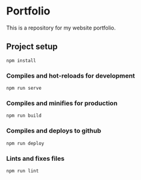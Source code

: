 # Portfolio
This is a repository for my website portfolio.

## Project setup
```
npm install
```

### Compiles and hot-reloads for development
```
npm run serve
```

### Compiles and minifies for production
```
npm run build
```

### Compiles and deploys to github
```
npm run deploy
```

### Lints and fixes files
```
npm run lint
```